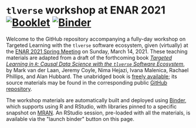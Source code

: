 # `tlverse` workshop at ENAR 2021 [![Booklet](https://github.com/tlverse/enar2021-workshop/actions/workflows/bookdown.yml/badge.svg)](https://github.com/tlverse/enar2021-workshop/actions/workflows/bookdown.yml) [![Binder](http://mybinder.org/badge_logo.svg)](http://mybinder.org/v2/gh/tlverse/enar2021-workshop/master?urlpath=rstudio)

Welcome to the GitHub repository accompanying a fully-day workshop on Targeted
Learning with the `tlverse` software ecosystem, given (virtually) at the [ENAR
2021 Spring Meeting](https://www.enar.org/meetings/spring2021/) on Sunday, March
14, 2021. These teaching materials are adapted from a draft of the forthcoming
book [*Targeted Learning in `R`: Causal Data Science with the `tlverse` Software
Ecosystem*](https://tlverse.org/tlverse-handbook/), by Mark van der Laan, Jeremy
Coyle, Nima Hejazi, Ivana Malenica, Rachael Phillips, and Alan Hubbard. The
unabridged book is [freely available](https://tlverse.org/tlverse-handbook); its
source materials may be found in the corresponding public [GitHub
repository](https://github.com/tlverse/tlverse-handbook).

The workshop materials are automatically built and deployed using
[Binder](https://github.com/jupyterhub/binderhub), which supports using R and
RStudio, with libraries pinned to a specific snapshot on
[MRAN](https://mran.microsoft.com/documents/rro/reproducibility). An RStudio
session, pre-loaded with all the materials, is available via the "launch binder"
button on this page.

